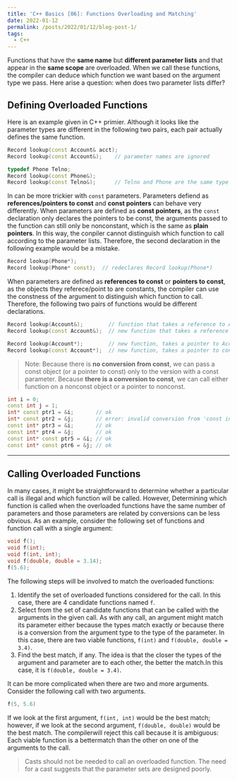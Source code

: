 ```yaml
---
title: 'C++ Basics [06]: Functions Overloading and Matching'
date: 2022-01-12
permalink: /posts/2022/01/12/blog-post-1/
tags:
  - C++
---
```


Functions that have the __same name__ but __different parameter lists__ and that appear in the __same scope__ are overloaded. When we call these functions, the compiler can deduce which function we want based on the argument type we pass. Here arise a question: when does two parameter lists differ? 

## Defining Overloaded Functions
Here is an example given in C++ primier. Although it looks like the parameter types are different in the following two pairs, each pair actually defines the same function.
```cpp
Record lookup(const Account& acct);
Record lookup(const Account&);    // parameter names are ignored

typedef Phone Telno;
Record lookup(const Phone&);
Record lookup(const Telno&);      // Telno and Phone are the same type
```

In can be more trickier with `const` parameters. Parameters defiend as __references/pointers to const__ and __const pointers__ can behave very differently. When parameters are defined as __const pointers__, as the `const` declaration only declares the pointers to be const, the arguments passed to the function can still only be nonconstant, which is the same as __plain pointers__. In this way, the conpiler cannot distinguish which function to call according to the parameter lists. Therefore, the second declaration in the following example would be a mistake.   
```cpp
Record lookup(Phone*);
Record lookup(Phone* const);  // redeclares Record lookup(Phone*)
```

When parameters are defined as __references to const__ or __pointers to const__, as the objects they referece/point to are constants, the compiler can use the constness of the argument to distinguish which function to call. Therefore, the following two pairs of functions would be different declarations.
```cpp
Record lookup(Account&);        // function that takes a reference to Account
Record lookup(const Account&);  // new function that takes a reference to const

Record lookup(Account*);        // new function, takes a pointer to Account
Record lookup(const Account*);  // new function, takes a pointer to const
```

> Note: Because there is __no conversion from const__, we can pass a const object (or a pointer to const) only to the version with a const parameter. Because __there is a conversion to const__, we can call either function on a nonconst object or a pointer to nonconst.
```cpp
int i = 0;
const int j = 1;
int* const ptr1 = &i;       // ok
int* const ptr2 = &j;       // error: invalid conversion from 'const int*' to 'int*'
const int* ptr3 = &i;       // ok
const int* ptr4 = &j;       // ok
const int* const ptr5 = &i; // ok
const int* const ptr6 = &j; // ok
```
---
## Calling Overloaded Functions
In many cases, it might be straightforward to determine whether a particular call is illegal and which function will be called. However, Determining which function is called when the overloaded
functions have the same number of parameters and those parameters are related by conversions can be less obvious. As an example, consider the following set of functions and function call with a single argument:
```cpp
void f();
void f(int);
void f(int, int);
void f(double, double = 3.14);
f(5.6);
```
The following steps will be involved to match the overloaded functions:
1. Identify the set of overloaded functions considered for the call. In this case, there are 4 candidate functions named `f`.
2. Select from the set of candidate functions that can be called with the arguments in the given call. As with any call, an argument might match its parameter either because the types match exactly or because there is a conversion from the argument type to the type of the parameter. In this case, there are two viable functions, `f(int)` and `f(double, double = 3.4)`.
3. Find the best match, if any. The idea is that the closer the types of the argument and parameter are to each other, the better the match.In this case, it is `f(double, double = 3.4)`.

It can be more complicated when there are two and more arguments. Consider the following call with two arguments.
```cpp
f(5, 5.6)
```
If we look at the first argument, `f(int, int)` would be the best match; however, if we look at the second argument, `f(double, double)` would be the best match. The compilerwill reject this call because it is ambiguous: Each viable function is a bettermatch than the other on one of the arguments to the call.
> Casts should not be needed to call an overloaded function. The need for a cast suggests that the parameter sets are designed poorly.
